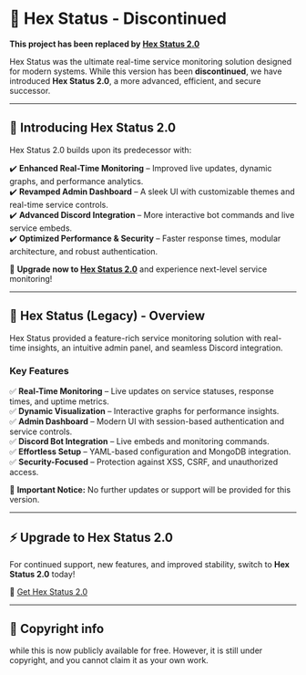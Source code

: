# 📢 Hex Status - Discontinued

**This project has been replaced by [Hex Status 2.0](https://hexrift.net/products/Hex-Status-20)**

Hex Status was the ultimate real-time service monitoring solution designed for modern systems. While this version has been **discontinued**, we have introduced **Hex Status 2.0**, a more advanced, efficient, and secure successor.

---

## 🚀 Introducing Hex Status 2.0
Hex Status 2.0 builds upon its predecessor with:

✔️ **Enhanced Real-Time Monitoring** – Improved live updates, dynamic graphs, and performance analytics.  
✔️ **Revamped Admin Dashboard** – A sleek UI with customizable themes and real-time service controls.  
✔️ **Advanced Discord Integration** – More interactive bot commands and live service embeds.  
✔️ **Optimized Performance & Security** – Faster response times, modular architecture, and robust authentication.  

🔗 **Upgrade now to [Hex Status 2.0](https://hexrift.net/products/Hex-Status-20)** and experience next-level service monitoring!

---

## 🔴 Hex Status (Legacy) - Overview
Hex Status provided a feature-rich service monitoring solution with real-time insights, an intuitive admin panel, and seamless Discord integration.

### Key Features
✅ **Real-Time Monitoring** – Live updates on service statuses, response times, and uptime metrics.  
✅ **Dynamic Visualization** – Interactive graphs for performance insights.  
✅ **Admin Dashboard** – Modern UI with session-based authentication and service controls.  
✅ **Discord Bot Integration** – Live embeds and monitoring commands.  
✅ **Effortless Setup** – YAML-based configuration and MongoDB integration.  
✅ **Security-Focused** – Protection against XSS, CSRF, and unauthorized access.  

🔔 **Important Notice:** No further updates or support will be provided for this version.

---

## ⚡ Upgrade to Hex Status 2.0
For continued support, new features, and improved stability, switch to **Hex Status 2.0** today!

🔗 [Get Hex Status 2.0](https://hexrift.net/products/Hex-Status-20)

---

## 📢 Copyright info
while this is now publicly available for free. However, it is still under copyright, and you cannot claim it as your own work.
